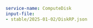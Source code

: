 ``` yaml $(tag) == 'package-compute-disk'
service-name: ComputeDisk
input-file:
- stable/2025-01-02/DiskRP.json
```
